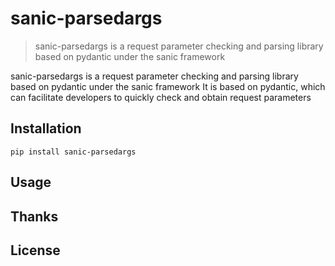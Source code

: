 # sanic-parsedargs

> sanic-parsedargs is a request parameter checking and parsing library based on pydantic under the sanic framework

sanic-parsedargs is a request parameter checking and parsing library based on pydantic under the sanic framework
It is based on pydantic, which can facilitate developers to quickly check and obtain request parameters

## Installation
```shell
pip install sanic-parsedargs
```

## Usage

## Thanks

## License